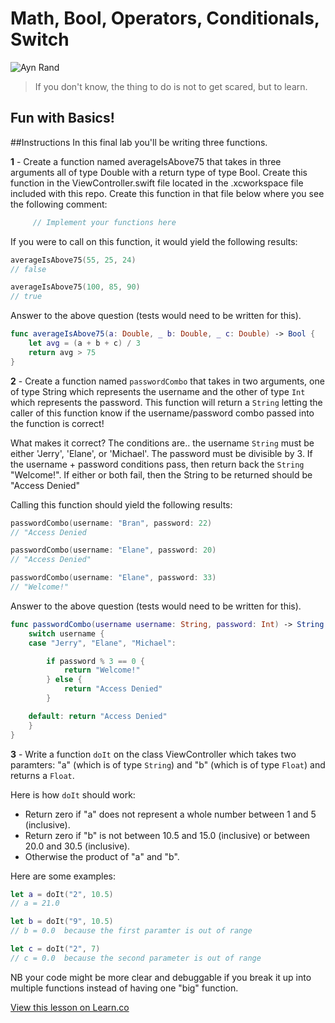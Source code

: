 # Math, Bool, Operators, Conditionals, Switch

![Ayn Rand](http://www.nndb.com/people/097/000030007/ayn-rand-wtl_big.jpg)
> If you don't know, the thing to do is not to get scared, but to learn.

## Fun with Basics!

##Instructions
In this final lab you'll be writing three functions.

**1** - Create a function named averageIsAbove75 that takes in three arguments all of type Double with a return type of type Bool. Create this function in the ViewController.swift file located in the .xcworkspace file included with this repo. Create this function in that file below where you see the following comment:

````Swift
     // Implement your functions here
````
If you were to call on this function, it would yield the following results:

````Swift
averageIsAbove75(55, 25, 24)
// false

averageIsAbove75(100, 85, 90)
// true
````

Answer to the above question (tests would need to be written for this).

````Swift
func averageIsAbove75(a: Double, _ b: Double, _ c: Double) -> Bool {
    let avg = (a + b + c) / 3
    return avg > 75
}
````

**2** - Create a function named ````passwordCombo```` that takes in two arguments, one of type String which represents the username and the other of type ````Int```` which represents the password. This function will return a ````String```` letting the caller of this function know if the username/password combo passed into the function is correct!

What makes it correct? The conditions are.. the username ````String```` must be either 'Jerry', 'Elane', or 'Michael'. The password must be divisible by 3. If the username + password conditions pass, then return back the ````String```` "Welcome!". If either or both fail, then the String to be returned should be "Access Denied"

Calling this function should yield the following results:

````Swift
passwordCombo(username: "Bran", password: 22)
// "Access Denied

passwordCombo(username: "Elane", password: 20)
// "Access Denied"

passwordCombo(username: "Elane", password: 33)
// "Welcome!"
````

Answer to the above question (tests would need to be written for this).

````Swift
func passwordCombo(username username: String, password: Int) -> String {
    switch username {
    case "Jerry", "Elane", "Michael":

        if password % 3 == 0 {
            return "Welcome!"
        } else {
            return "Access Denied"
        }

    default: return "Access Denied"
    }
}
````




**3** - Write a function ````doIt```` on the class ViewController which takes two paramters: "a" (which is of type ````String````) and "b" (which is of type ````Float````) and returns a ````Float````.  

Here is how ````doIt```` should work:
* Return zero if "a" does not represent a whole number between 1 and 5 (inclusive).  
* Return zero if "b" is not between 10.5 and 15.0 (inclusive) or between 20.0 and 30.5 (inclusive).  
* Otherwise the product of "a" and "b".

Here are some examples:

````Swift
let a = doIt("2", 10.5)
// a = 21.0

let b = doIt("9", 10.5)
// b = 0.0  because the first paramter is out of range

let c = doIt("2", 7)
// c = 0.0  because the second parameter is out of range
````


NB your code might be more clear and debuggable if you break it up into multiple functions instead of having one "big" function.


<a href='https://learn.co/lessons/AllUnit3Lab' data-visibility='hidden'>View this lesson on Learn.co</a>